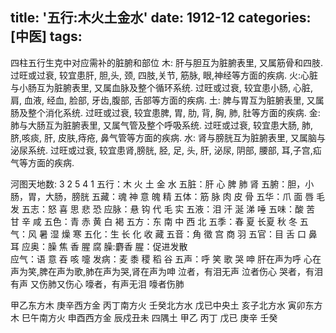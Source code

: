 title: '五行:木火土金水'
date: 1912-12
categories: [中医]
tags:
---
四柱五行生克中对应需补的脏腑和部位
木: 肝与胆互为脏腑表里, 又属筋骨和四肢. 过旺或过衰, 较宜患肝, 胆,头, 颈, 四肢,关节, 筋脉, 眼,神经等方面的疾病.
火:心脏与小肠互为脏腑表里, 又属血脉及整个循环系统. 过旺或过衰, 较宜患小肠, 心脏, 肩, 血液, 经血, 脸部, 牙齿,腹部, 舌部等方面的疾病.
土: 脾与胃互为脏腑表里, 又属肠及整个消化系统. 过旺或过衰, 较宜患脾, 胃, 肋, 背, 胸, 肺, 肚等方面的疾病.
金: 肺与大肠互为脏腑表里, 又属气管及整个呼吸系统. 过旺或过衰, 较宜患大肠, 肺, 脐,咳痰, 肝, 皮肤,痔疮, 鼻气管等方面的疾病.
水: 肾与膀胱互为脏腑表里, 又属脑与泌尿系统. 过旺或过衰, 较宜患肾,膀胱, 胫, 足, 头, 肝, 泌尿, 阴部, 腰部, 耳,子宫,疝气等方面的疾病.
<!--more-->

河图天地数: 3 2 5 4 1
五行：木 火 土 金 水
五脏：肝 心 脾 肺 肾
五腑：胆，小肠，胃，大肠，膀胱
五藏：魂 神 意 魄 精
五体：筋 脉 肉 皮 骨
五华：爪 面 唇 毛 发
五志：怒 喜 思 悲 恐
应脉：悬 钩 代 毛 实
五液：泪 汗 涎 涕 唾
五味：酸 苦 甘 辛 咸
五色：青 赤 黄 白 褐
五方：东 南 中 西 北
五季：春 夏 长夏 秋 冬
五气：风 暑 湿 燥 寒
五化：生 长 化 收 藏
五音：角 徵 宫 商 羽
五官：目 舌 口 鼻 耳
应奥：臊 焦 香 腥 腐  臊:麝香  腥：促进发散  
应气：语 意 吞 咳 嚏
发病：麦 黍 稷 稻 谷
五声：呼 笑 歌 哭 呻
肝在声为呼 心在声为笑,脾在声为歌,肺在声为哭,肾在声为呻
泣者，有泪无声  泣者伤心 
哭者，有泪有声  又伤肺又伤心 
嚎者，有声无泪  嚎者伤肺

甲乙东方木   庚辛西方金   丙丁南方火   壬癸北方水   戊已中央土
亥子北方水   寅卯东方木   巳午南方火   申酉西方金   辰戍丑未 四隅土
甲乙 丙丁 戊已 庚辛 壬癸


